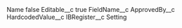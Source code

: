 <?xml version="1.0" encoding="UTF-8"?>
<CustomMetadata xmlns="http://soap.sforce.com/2006/04/metadata" xmlns:xsi="http://www.w3.org/2001/XMLSchema-instance" xmlns:xsd="http://www.w3.org/2001/XMLSchema">
    <label>Name</label>
    <protected>false</protected>
    <values>
        <field>Editable__c</field>
        <value xsi:type="xsd:boolean">true</value>
    </values>
    <values>
        <field>FieldName__c</field>
        <value xsi:type="xsd:string">ApprovedBy__c</value>
    </values>
    <values>
        <field>HardcodedValue__c</field>
        <value xsi:nil="true"/>
    </values>
    <values>
        <field>IBRegister__c</field>
        <value xsi:type="xsd:string">Setting</value>
    </values>
</CustomMetadata>
